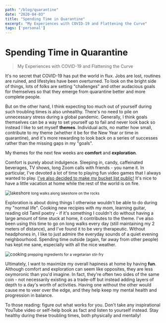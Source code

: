 ```yaml
---
path: "/blog/quarantine"
date: "2020-04-03"
title: "Spending Time in Quarantine"
excerpt: "My Experiences with COVID-19 and Flattening the Curve"
tags: ['personal']
---
```


# Spending Time in Quarantine
> My Experiences with COVID-19 and Flattening the Curve

It's no secret that COVID-19 has put the world in flux. Jobs are lost, routines are ruined, and lifestyles have been overturned. To look on the bright side of things, lots of folks are setting "challenges" and other audacious goals for themselves so that they emerge from quarantine better and more complete people. 

But on the other hand, I think expecting too much out of yourself during such troubling times is also unhealthy. There's no need to pile on unnecessary stress during a global pandemic. Generally, I think goals themselves can  be a way to set yourself up to fail and never look back so instead I like to set myself **themes**. Individual acts, no matter how small, contribute to my theme (whether it be for the New Year or time in quarantine), and it's more rewarding to look back on a series of successes rather than the missing gaps in my "goals".

My themes for the next few weeks are **comfort** and **exploration**.

Comfort is purely about indulgence. Sleeping in, candy, caffeinated beverages, TV shows, long Zoom calls with friends - you name it. In particular, I've devoted a lot of time to playing fun video games that I always wanted to play. [I've also decided to make my bucket list public!](/blog/games) It's nice to have a little vacation at home while the rest of the world is on fire.

![lakeshore](https://i.imgur.com/D8JM1Wv.jpg)
<small> long walks along lakeshore on the rocks </small>

Exploration is about doing things I otherwise wouldn't be able to do during my "normal life". Cooking new recipies with my mom, learning guitar, reading old Tamil poetry - if it's something I couldn't do without having a large amount of time stuck at home, it contributes to the theme. I've also been using this time to go on long walks every day (still maintaining my 2 meters of distance), and I've found it to be very therapeutic. Without headphones in, I like to just admire the everyday sounds of a quiet evening neighbourhood. Spending time outside (again, far away from other people) has kept me sane, especially with all the nice weather.

![cooking](https://i.imgur.com/zcgGNR8.jpg)
<small> prepping ingredients for a vegetarian stir-fry </small>

Ultimately, I want to maximize my overall hapiness at home by having **fun**. Although comfort and exploration can seem like opposites, they are less oxymoronic than you'd imagine. In fact, they're often two sides of the same coin - not necessarily existing as a trade-off but instead adding layers of depth to a day's worth of activities. Having one without the other would cause me to veer over the edge, and they help keep my mental health and progression in balance.

To those reading: figure out what works for you. Don't take any inspirational YouTube video or self-help book as fact and listen to yourself instead. Stay healthy during these troubling times, both physically and mentally!
